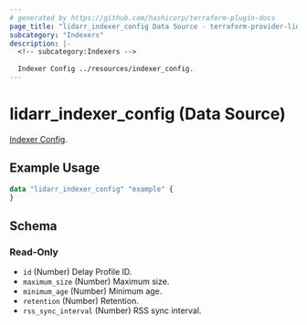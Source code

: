 ```yaml
---
# generated by https://github.com/hashicorp/terraform-plugin-docs
page_title: "lidarr_indexer_config Data Source - terraform-provider-lidarr"
subcategory: "Indexers"
description: |-
  <!-- subcategory:Indexers -->
  
  Indexer Config ../resources/indexer_config.
---
```


# lidarr_indexer_config (Data Source)

<!-- subcategory:Indexers -->
[Indexer Config](../resources/indexer_config).

## Example Usage

```terraform
data "lidarr_indexer_config" "example" {
}
```

<!-- schema generated by tfplugindocs -->
## Schema

### Read-Only

- `id` (Number) Delay Profile ID.
- `maximum_size` (Number) Maximum size.
- `minimum_age` (Number) Minimum age.
- `retention` (Number) Retention.
- `rss_sync_interval` (Number) RSS sync interval.



